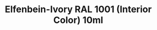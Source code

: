 ---
layout: product
title: "Elfenbein-Ivory RAL 1001 (Interior Color) 10ml"
price: "330" 
desc: "Acrylic Laquer 10mL"
img_path: "/assets/img/RC046.webp"
brand: "AK "
available: false
special_offer: false
new: false
soon: false
cat: "020000"
subcat: "020200"
subsubcat: "020201"
sifra: "RC046"
popular: false
---